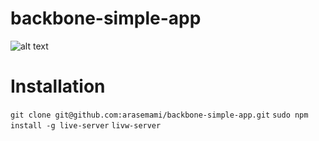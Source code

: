 # backbone-simple-app

![alt text](https://image.ibb.co/gX3vmK/image_2.png)


# Installation

`git clone git@github.com:arasemami/backbone-simple-app.git`
`sudo npm install -g live-server`
`livw-server`
